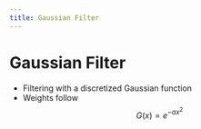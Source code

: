 ```yaml
---
title: Gaussian Filter
---
```


# Gaussian Filter
- Filtering with a discretized Gaussian function
- Weights follow $$G(x) = e^{-ax^{2}}$$














